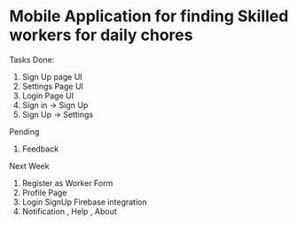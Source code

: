 # Mobile Application for finding Skilled workers for daily chores




Tasks Done: 
1. Sign Up page UI 
2. Settings Page UI
3. Login Page UI
4. Sign in -> Sign Up
5. Sign Up -> Settings



Pending
1. Feedback

Next Week
1. Register as Worker Form
2. Profile Page
3. Login SignUp Firebase integration
4. Notification , Help , About
